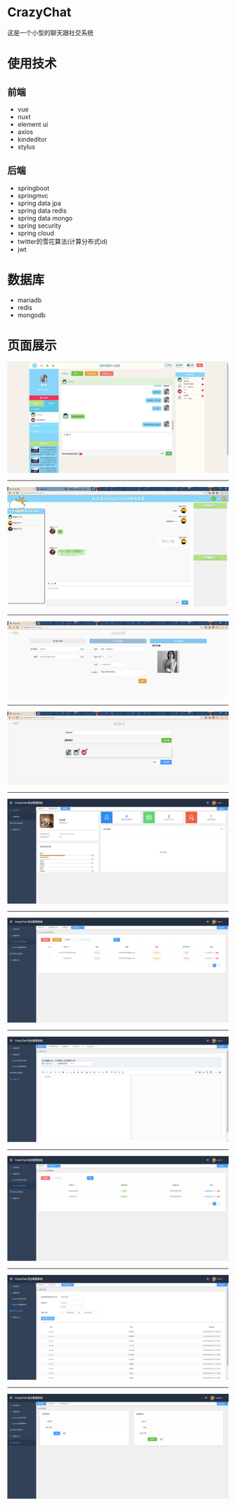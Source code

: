 # CrazyChat
这是一个小型的聊天跟社交系统

# 使用技术
## 前端
* vue
* nuxt
* element ui
* axios
* kindeditor
* stylus
## 后端
* springboot
* springmvc
* spring data jpa
* spring data redis
* spring data mongo
* spring security
* spring cloud
* twitter的雪花算法(计算分布式id)
* jwt
# 数据库
* mariadb   
* redis    
* mongodb
# 页面展示
![login](https://github.com/Traeric/ProjectSource/blob/master/CrazyChat/1.jpg)
***
![login](https://github.com/Traeric/ProjectSource/blob/master/CrazyChat/2.jpg)
***
![login](https://github.com/Traeric/ProjectSource/blob/master/CrazyChat/3.jpg)
***
![login](https://github.com/Traeric/ProjectSource/blob/master/CrazyChat/4.jpg)
***
![login](https://github.com/Traeric/ProjectSource/blob/master/CrazyChat/5.png)
***
![login](https://github.com/Traeric/ProjectSource/blob/master/CrazyChat/6.png)
***
![login](https://github.com/Traeric/ProjectSource/blob/master/CrazyChat/7.png)
***
![login](https://github.com/Traeric/ProjectSource/blob/master/CrazyChat/8.png)
***
![login](https://github.com/Traeric/ProjectSource/blob/master/CrazyChat/9.png)
***
![login](https://github.com/Traeric/ProjectSource/blob/master/CrazyChat/10.png)


